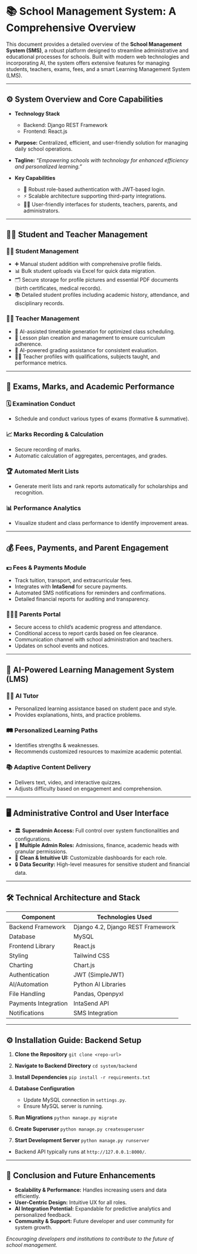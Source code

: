 
# 📚 School Management System: A Comprehensive Overview

This document provides a detailed overview of the **School Management System (SMS)**, a robust platform designed to streamline administrative and educational processes for schools. Built with modern web technologies and incorporating AI, the system offers extensive features for managing students, teachers, exams, fees, and a smart Learning Management System (LMS).

---

## ⚙️ System Overview and Core Capabilities

* **Technology Stack**

  * Backend: Django REST Framework
  * Frontend: React.js
* **Purpose:** Centralized, efficient, and user-friendly solution for managing daily school operations.
* **Tagline:** *“Empowering schools with technology for enhanced efficiency and personalized learning.”*
* **Key Capabilities**

  * 🔐 Robust role-based authentication with JWT-based login.
  * ⚡ Scalable architecture supporting third-party integrations.
  * 👨‍💻 User-friendly interfaces for students, teachers, parents, and administrators.

---

## 👩‍🎓 Student and Teacher Management

### 🧑‍🎓 Student Management

* ➕ Manual student addition with comprehensive profile fields.
* 📊 Bulk student uploads via Excel for quick data migration.
* 🗂️ Secure storage for profile pictures and essential PDF documents (birth certificates, medical records).
* 📚 Detailed student profiles including academic history, attendance, and disciplinary records.

### 👩‍🏫 Teacher Management

* 🧩 AI-assisted timetable generation for optimized class scheduling.
* 📝 Lesson plan creation and management to ensure curriculum adherence.
* 🧠 AI-powered grading assistance for consistent evaluation.
* 👩‍🎓 Teacher profiles with qualifications, subjects taught, and performance metrics.

---

## 📝 Exams, Marks, and Academic Performance

### 🗓️ Examination Conduct

* Schedule and conduct various types of exams (formative & summative).

### 📈 Marks Recording & Calculation

* Secure recording of marks.
* Automatic calculation of aggregates, percentages, and grades.

### 🏆 Automated Merit Lists

* Generate merit lists and rank reports automatically for scholarships and recognition.

### 📊 Performance Analytics

* Visualize student and class performance to identify improvement areas.

---

## 💰 Fees, Payments, and Parent Engagement

### 💵 Fees & Payments Module

* Track tuition, transport, and extracurricular fees.
* Integrates with **IntaSend** for secure payments.
* Automated SMS notifications for reminders and confirmations.
* Detailed financial reports for auditing and transparency.

### 👨‍👩‍👦 Parents Portal

* Secure access to child’s academic progress and attendance.
* Conditional access to report cards based on fee clearance.
* Communication channel with school administration and teachers.
* Updates on school events and notices.

---

## 🤖 AI-Powered Learning Management System (LMS)

### 🧑‍🏫 AI Tutor

* Personalized learning assistance based on student pace and style.
* Provides explanations, hints, and practice problems.

### 🛤️ Personalized Learning Paths

* Identifies strengths & weaknesses.
* Recommends customized resources to maximize academic potential.

### 📚 Adaptive Content Delivery

* Delivers text, video, and interactive quizzes.
* Adjusts difficulty based on engagement and comprehension.

---

## 🖥️ Administrative Control and User Interface

* 🏛️ **Superadmin Access:** Full control over system functionalities and configurations.
* 👥 **Multiple Admin Roles:** Admissions, finance, academic heads with granular permissions.
* 🎨 **Clean & Intuitive UI:** Customizable dashboards for each role.
* 🔒 **Data Security:** High-level measures for sensitive student and financial data.

---

## 🛠️ Technical Architecture and Stack

| Component            | Technologies Used                 |
| -------------------- | --------------------------------- |
| Backend Framework    | Django 4.2, Django REST Framework |
| Database             | MySQL                             |
| Frontend Library     | React.js                          |
| Styling              | Tailwind CSS                      |
| Charting             | Chart.js                          |
| Authentication       | JWT (SimpleJWT)                   |
| AI/Automation        | Python AI Libraries               |
| File Handling        | Pandas, Openpyxl                  |
| Payments Integration | IntaSend API                      |
| Notifications        | SMS Integration                   |

---

## ⚙️ Installation Guide: Backend Setup

1. **Clone the Repository**
   `git clone <repo-url>`

2. **Navigate to Backend Directory**
   `cd system/backend`

3. **Install Dependencies**
   `pip install -r requirements.txt`

4. **Database Configuration**

   * Update MySQL connection in `settings.py`.
   * Ensure MySQL server is running.

5. **Run Migrations**
   `python manage.py migrate`

6. **Create Superuser**
   `python manage.py createsuperuser`

7. **Start Development Server**
   `python manage.py runserver`

* Backend API typically runs at `http://127.0.0.1:8000/`.

---

## 🚀 Conclusion and Future Enhancements

* **Scalability & Performance:** Handles increasing users and data efficiently.
* **User-Centric Design:** Intuitive UX for all roles.
* **AI Integration Potential:** Expandable for predictive analytics and personalized feedback.
* **Community & Support:** Future developer and user community for system growth.

*Encouraging developers and institutions to contribute to the future of school management.*




